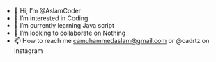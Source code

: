 - 👋 Hi, I’m @AslamCoder
- 👀 I’m interested in Coding
- 🌱 I’m currently learning Java script
- 💞️ I’m looking to collaborate on Nothing
- 📫 How to reach me camuhammedaslam@gmail.com   or    @cadrtz on instagram

<!---
AslamCoder/AslamCoder is a ✨ special ✨ repository because its `README.md` (this file) appears on your GitHub profile.
You can click the Preview link to take a look at your changes.
--->
